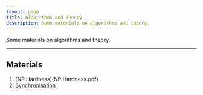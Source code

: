 ```yaml
---
layout: page
title: Algorithms and Theory
description: Some materials on algorithms and theory.
---
```


Some materials on algorithms and theory.

---

## Materials
  1. [NP Hardness](NP Hardness.pdf)
  1. [Synchronisation](Synchronisation.pdf)
